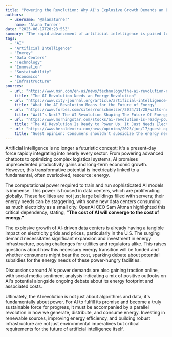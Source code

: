 ```yaml
---
title: "Powering the Revolution: Why AI's Explosive Growth Demands an Energy Transformation"
authors:
  - username: '@alanaturner'
    name: 'Alana Turner'
date: "2025-06-17T20:23:55Z"
summary: "The rapid advancement of artificial intelligence is poised to reshape industries and drive economic growth, but this revolution comes with a significant, often overlooked, cost: energy. Discover how the insatiable power demands of AI data centers are straining electricity grids and why a parallel energy revolution is critical for AI's sustainable future."
tags:
  - "AI"
  - "Artificial Intelligence"
  - "Energy"
  - "Data Centers"
  - "Technology"
  - "Innovation"
  - "Sustainability"
  - "Economics"
  - "Infrastructure"
sources:
  - url: "https://www.msn.com/en-us/news/technology/the-ai-revolution-needs-an-energy-revolution/ar-AA1GSbne"
    title: "The AI Revolution Needs an Energy Revolution"
  - url: "https://www.city-journal.org/article/artificial-intelligence-energy-electricity-demand"
    title: "What the AI Revolution Means for the Future of Energy"
  - url: "https://www.forbes.com/sites/ronschmelzer/2024/11/28/watts-next-the-ai-revolution-shaping-the-future-of-energy/"
    title: "Watt’s Next? The AI Revolution Shaping The Future Of Energy"
  - url: "https://www.morningstar.com/stocks/ai-revolution-is-ready-power-up-it-just-needs-electricity"
    title: "The AI Revolution Is Ready to Power Up. It Just Needs Electricity"
  - url: "https://www.heraldextra.com/news/opinion/2025/jun/17/guest-opinion-consumers-shouldnt-subsidize-the-energy-needs-of-data-centers/"
    title: "Guest opinion: Consumers shouldn’t subsidize the energy needs of data centers"
---
```


Artificial intelligence is no longer a futuristic concept; it's a present-day force rapidly integrating into nearly every sector. From powering advanced chatbots to optimizing complex logistical systems, AI promises unprecedented productivity gains and long-term economic growth. However, this transformative potential is inextricably linked to a fundamental, often overlooked, resource: energy.

The computational power required to train and run sophisticated AI models is immense. This power is housed in data centers, which are proliferating globally. These facilities are not just large buildings filled with servers; their energy needs can be staggering, with some new data centers consuming as much electricity as a small city. OpenAI CEO Sam Altman highlighted this critical dependency, stating, **"The cost of AI will converge to the cost of energy."**

The explosive growth of AI-driven data centers is already having a tangible impact on electricity grids and prices, particularly in the U.S. The surging demand necessitates significant expansion and investment in energy infrastructure, posing challenges for utilities and regulators alike. This raises questions about how this necessary energy transition will be funded and whether consumers might bear the cost, sparking debate about potential subsidies for the energy needs of these power-hungry facilities.

Discussions around AI's power demands are also gaining traction online, with social media sentiment analysis indicating a mix of positive outlooks on AI's potential alongside ongoing debate about its energy footprint and associated costs.

Ultimately, the AI revolution is not just about algorithms and data; it's fundamentally about power. For AI to fulfill its promise and become a truly sustainable force for progress, it must be accompanied by a parallel revolution in how we generate, distribute, and consume energy. Investing in renewable sources, improving energy efficiency, and building robust infrastructure are not just environmental imperatives but critical requirements for the future of artificial intelligence itself.
